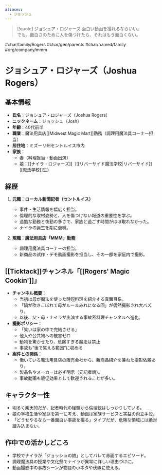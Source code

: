 ```yaml
---
aliases:
  - ジョッシュ
---
```

> [!quote] ジョシュア・ロジャーズ
> 面白い動画を撮れるならいい。  
> でも、面白さのために人を傷つけたら、それはもう面白くない。

#char/family/Rogers #char/gen/parents #char/named/family #org/company/mmm 
# ジョシュア・ロジャーズ（Joshua Rogers）

## 基本情報
- **氏名**：ジョシュア・ロジャーズ（Joshua Rogers）
- **ニックネーム**：ジョッシュ（Josh）
- **年齢**：40代前半
- **職業**：魔法用具店[[Midwest Magic Mart]]勤務（調理用魔法具コーナー担当）
- **居住地**：ミズーリ州セントルイス市内
- **家族**：
  - 妻（料理担当・動画出演）
  - 娘：[[ナイラ・ロジャーズ]]（[[リバーサイド魔法学校|リバーサイド]][[魔法学校]]生）

## 経歴
1. **元職：ローカル新聞記者（セントルイス）**
   - 事件・生活情報を幅広く担当。
   - 倫理的な取材姿勢と、人を傷つけない報道の重要性を学ぶ。
   - 過酷な勤務と夜勤の多さで、家族と過ごす時間がほぼ取れなかった。
   - ナイラの誕生を期に退職。

2. **現職：魔法用具店「MMM」勤務**
   - 調理用魔法具コーナーの担当。
   - 新商品の試作・デモ動画撮影を担当し、その一部を家庭内で撮影。

## [[Ticktack]]チャンネル「[[Rogers' Magic Cookin']]」
- **チャンネル概要**：
  - 当初は母が魔法を使った時短料理を紹介する真面目系。
  - 「鍋が吹きこぼれて母がルーまみれになる回」が偶然撮影され大バズり。
  - 以後、父・母・ナイラが出演する事故系料理チャンネルへ進化。
- **撮影ポリシー**：
  - 「笑いは家の中で完結させる」
  - 他人や公共物への被害ゼロ
  - 動物を驚かせたり、危険すぎる魔法は禁止
  - 事故も“後で笑える範囲”に収める
- **案件との関係**：
  - 働いている魔法用具店の販売会社から、新商品紹介を兼ねた撮影依頼あり。
  - 製品名やメーカーは必ず明示（元記者魂）。
  - 事故動画も販促効果として歓迎されることが多い。

## キャラクター性
- 明るく楽天的だが、記者時代の経験から倫理観はしっかりしている。
- 娘の学校生活や家庭を第一に考え、動画は家族サービスと実益の両立手段。
- 「どうせやるなら一番面白い事故を撮る」タイプだが、危険な領域には絶対踏み込まない。

## 作中での活かしどころ
- 学校でナイラが「ジョッシュの娘」としてバレて赤面するエピソード。
- 調理魔法具の授業や文化祭でナイラが異常に詳しい理由づけに。
- 動画撮影中の事故シーンが物語の小ネタや伏線に使える。
